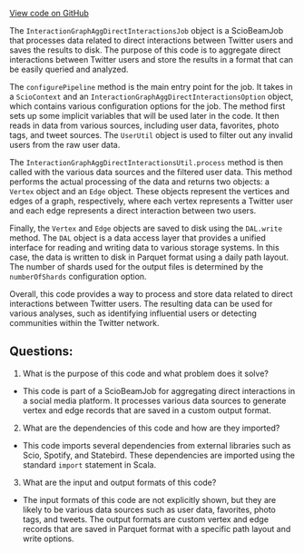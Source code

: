 [View code on GitHub](https://github.com/misbahsy/the-algorithm/src/scala/com/twitter/interaction_graph/scio/agg_direct_interactions/InteractionGraphAggDirectInteractionsJob.scala)

The `InteractionGraphAggDirectInteractionsJob` object is a ScioBeamJob that processes data related to direct interactions between Twitter users and saves the results to disk. The purpose of this code is to aggregate direct interactions between Twitter users and store the results in a format that can be easily queried and analyzed. 

The `configurePipeline` method is the main entry point for the job. It takes in a `ScioContext` and an `InteractionGraphAggDirectInteractionsOption` object, which contains various configuration options for the job. The method first sets up some implicit variables that will be used later in the code. It then reads in data from various sources, including user data, favorites, photo tags, and tweet sources. The `UserUtil` object is used to filter out any invalid users from the raw user data. 

The `InteractionGraphAggDirectInteractionsUtil.process` method is then called with the various data sources and the filtered user data. This method performs the actual processing of the data and returns two objects: a `Vertex` object and an `Edge` object. These objects represent the vertices and edges of a graph, respectively, where each vertex represents a Twitter user and each edge represents a direct interaction between two users. 

Finally, the `Vertex` and `Edge` objects are saved to disk using the `DAL.write` method. The `DAL` object is a data access layer that provides a unified interface for reading and writing data to various storage systems. In this case, the data is written to disk in Parquet format using a daily path layout. The number of shards used for the output files is determined by the `numberOfShards` configuration option. 

Overall, this code provides a way to process and store data related to direct interactions between Twitter users. The resulting data can be used for various analyses, such as identifying influential users or detecting communities within the Twitter network.
## Questions: 
 1. What is the purpose of this code and what problem does it solve?
- This code is part of a ScioBeamJob for aggregating direct interactions in a social media platform. It processes various data sources to generate vertex and edge records that are saved in a custom output format.

2. What are the dependencies of this code and how are they imported?
- This code imports several dependencies from external libraries such as Scio, Spotify, and Statebird. These dependencies are imported using the standard `import` statement in Scala.

3. What are the input and output formats of this code?
- The input formats of this code are not explicitly shown, but they are likely to be various data sources such as user data, favorites, photo tags, and tweets. The output formats are custom vertex and edge records that are saved in Parquet format with a specific path layout and write options.
